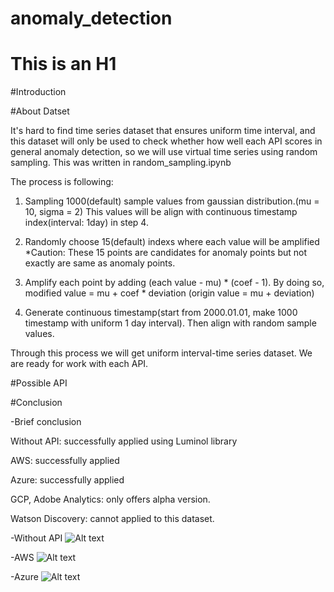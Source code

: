 # anomaly_detection

This is an H1
=============

#Introduction




#About Datset

It's hard to find time series dataset that ensures uniform time interval, and this dataset will only be used to check whether how well each API scores in general anomaly detection, so we will use virtual time series using random sampling. 
This was written in random_sampling.ipynb

The process is following:

1. Sampling 1000(default) sample values from gaussian distribution.(mu = 10, sigma = 2) This values will be align with continuous timestamp index(interval: 1day) in step 4.

2. Randomly choose 15(default) indexs where each value will be amplified
*Caution: These 15 points are candidates for anomaly points but not exactly are same as anomaly points.

3. Amplify each point by adding (each value - mu) * (coef - 1). By doing so, modified value = mu + coef * deviation
(origin value = mu + deviation)

4. Generate continuous timestamp(start from 2000.01.01, make 1000 timestamp with uniform 1 day interval). Then align with random sample values.

Through this process we will get uniform interval-time series dataset. We are ready for work with each API.

#Possible API






#Conclusion

-Brief conclusion

Without API: successfully applied using Luminol library

AWS: successfully applied

Azure: successfully applied

GCP, Adobe Analytics: only offers alpha version.

Watson Discovery: cannot applied to this dataset.



-Without API
![Alt text](https://github.com/luvforsamoyed/anomaly_detection/blob/master/rs_without_api.png?raw=true)

-AWS
![Alt text](https://github.com/luvforsamoyed/anomaly_detection/blob/master/rs_aws.png?raw=true)

-Azure
![Alt text](https://github.com/luvforsamoyed/anomaly_detection/blob/master/rs_azure.png?raw=true)













